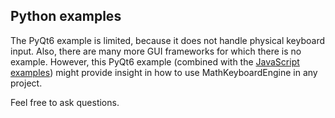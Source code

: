 ## Python examples

The PyQt6 example is limited, because it does not handle physical keyboard input. Also, there are many more GUI frameworks for which there is no example. However, this PyQt6 example (combined with the [JavaScript examples](https://github.com/MathKeyboardEngine/MathKeyboardEngine/tree/main/examples)) might provide insight in how to use MathKeyboardEngine in any project.

Feel free to ask questions.